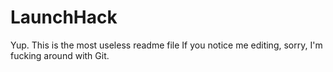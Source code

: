 LaunchHack
==========
Yup.
This is the most useless readme file
If you notice me editing, sorry, I'm fucking around with Git.
